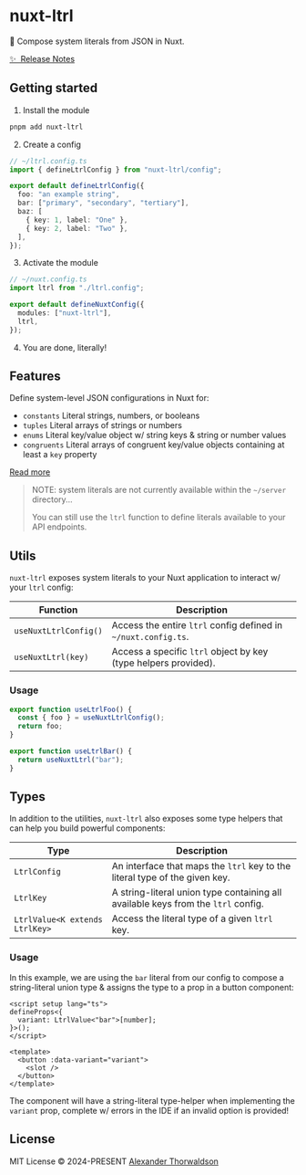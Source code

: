 # nuxt-ltrl

🍱 Compose system literals from JSON in Nuxt.

[✨ &nbsp;Release Notes](/CHANGELOG.md)

## Getting started

1. Install the module

```bash
pnpm add nuxt-ltrl
```

2. Create a config

```ts
// ~/ltrl.config.ts
import { defineLtrlConfig } from "nuxt-ltrl/config";

export default defineLtrlConfig({
  foo: "an example string",
  bar: ["primary", "secondary", "tertiary"],
  baz: [
    { key: 1, label: "One" },
    { key: 2, label: "Two" },
  ],
});
```

3. Activate the module

```ts
// ~/nuxt.config.ts
import ltrl from "./ltrl.config";

export default defineNuxtConfig({
  modules: ["nuxt-ltrl"],
  ltrl,
});
```

4. You are done, literally!

## Features

Define system-level JSON configurations in Nuxt for:

- `constants` Literal strings, numbers, or booleans
- `tuples` Literal arrays of strings or numbers
- `enums` Literal key/value object w/ string keys & string or number values
- `congruents` Literal arrays of congruent key/value objects containing at least a `key` property

[Read more](/packages/ltrl/README.md)

> NOTE: system literals are not currently available within the `~/server` directory...
>
> You can still use the `ltrl` function to define literals available to your API endpoints.

## Utils

`nuxt-ltrl` exposes system literals to your Nuxt application to interact w/ your `ltrl` config:

| Function              | Description                                                     |
| --------------------- | --------------------------------------------------------------- |
| `useNuxtLtrlConfig()` | Access the entire `ltrl` config defined in `~/nuxt.config.ts`.  |
| `useNuxtLtrl(key)`    | Access a specific `ltrl` object by key (type helpers provided). |

### Usage

```ts
export function useLtrlFoo() {
  const { foo } = useNuxtLtrlConfig();
  return foo;
}

export function useLtrlBar() {
  return useNuxtLtrl("bar");
}
```

## Types

In addition to the utilities, `nuxt-ltrl` also exposes some type helpers that can help you build powerful components:

| Type                           | Description                                                                       |
| ------------------------------ | --------------------------------------------------------------------------------- |
| `LtrlConfig`                   | An interface that maps the `ltrl` key to the literal type of the given key.       |
| `LtrlKey`                      | A string-literal union type containing all available keys from the `ltrl` config. |
| `LtrlValue<K extends LtrlKey>` | Access the literal type of a given `ltrl` key.                                    |

### Usage

In this example, we are using the `bar` literal from our config to compose a string-literal union type & assigns the type to a prop in a button component:

```vue
<script setup lang="ts">
defineProps<{
  variant: LtrlValue<"bar">[number];
}>();
</script>

<template>
  <button :data-variant="variant">
    <slot />
  </button>
</template>
```

The component will have a string-literal type-helper when implementing the `variant` prop, complete w/ errors in the IDE if an invalid option is provided!

## License

MIT License &copy; 2024-PRESENT [Alexander Thorwaldson](https://github.com/zoobzio)
